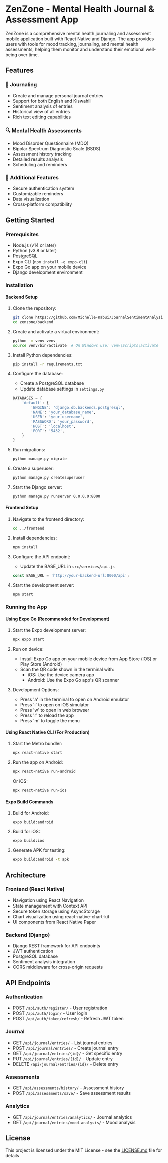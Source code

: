 # ZenZone - Mental Health Journal & Assessment App

ZenZone is a comprehensive mental health journaling and assessment mobile application built with React Native and Django. The app provides users with tools for mood tracking, journaling, and mental health assessments, helping them monitor and understand their emotional well-being over time.

## Features

### 📝 Journaling
- Create and manage personal journal entries
- Support for both English and Kiswahili
- Sentiment analysis of entries
- Historical view of all entries
- Rich text editing capabilities


### 🔍 Mental Health Assessments
- Mood Disorder Questionnaire (MDQ)
- Bipolar Spectrum Diagnostic Scale (BSDS)
- Assessment history tracking
- Detailed results analysis
- Scheduling and reminders

### 📱 Additional Features
- Secure authentication system
- Customizable reminders
- Data visualization
- Cross-platform compatibility

## Getting Started

### Prerequisites

- Node.js (v14 or later)
- Python (v3.8 or later)
- PostgreSQL
- Expo CLI (`npm install -g expo-cli`)
- Expo Go app on your mobile device
- Django development environment

### Installation

#### Backend Setup

1. Clone the repository:
   ```bash
   git clone https://github.com/Michelle-Kabui/JournalSentimentAnalysisApp.git
   cd zenzone/backend
   ```

2. Create and activate a virtual environment:
   ```bash
   python -m venv venv
   source venv/bin/activate  # On Windows use: venv\Scripts\activate
   ```

3. Install Python dependencies:
   ```bash
   pip install -r requirements.txt
   ```

4. Configure the database:
   - Create a PostgreSQL database
   - Update database settings in `settings.py`
   ```python
   DATABASES = {
       'default': {
           'ENGINE': 'django.db.backends.postgresql',
           'NAME': 'your_database_name',
           'USER': 'your_username',
           'PASSWORD': 'your_password',
           'HOST': 'localhost',
           'PORT': '5432',
       }
   }
   ```

5. Run migrations:
   ```bash
   python manage.py migrate
   ```

6. Create a superuser:
   ```bash
   python manage.py createsuperuser
   ```

7. Start the Django server:
   ```bash
   python manage.py runserver 0.0.0.0:8000
   ```

#### Frontend Setup

1. Navigate to the frontend directory:
   ```bash
   cd ../frontend
   ```

2. Install dependencies:
   ```bash
   npm install
   ```

3. Configure the API endpoint:
   - Update the BASE_URL in `src/services/api.js`
   ```javascript
   const BASE_URL = 'http://your-backend-url:8000/api';
   ```

4. Start the development server:
   ```bash
   npm start
   ```

### Running the App

#### Using Expo Go (Recommended for Development)

1. Start the Expo development server:
   ```bash
   npx expo start
   ```

2. Run on device:
   - Install Expo Go app on your mobile device from App Store (iOS) or Play Store (Android)
   - Scan the QR code shown in the terminal with:
     - iOS: Use the device camera app
     - Android: Use the Expo Go app's QR scanner

3. Development Options:
   - Press 'a' in the terminal to open on Android emulator
   - Press 'i' to open on iOS simulator
   - Press 'w' to open in web browser
   - Press 'r' to reload the app
   - Press 'm' to toggle the menu
   
#### Using React Native CLI (For Production)

1. Start the Metro bundler:
   ```bash
   npx react-native start
   ```

2. Run the app on Android:
   ```bash
   npx react-native run-android
   ```

   Or iOS:
   ```bash
   npx react-native run-ios
   ```

#### Expo Build Commands

1. Build for Android:
   ```bash
   expo build:android
   ```

2. Build for iOS:
   ```bash
   expo build:ios
   ```

3. Generate APK for testing:
   ```bash
   expo build:android -t apk
   ```

## Architecture

### Frontend (React Native)
- Navigation using React Navigation
- State management with Context API
- Secure token storage using AsyncStorage
- Chart visualization using react-native-chart-kit
- UI components from React Native Paper

### Backend (Django)
- Django REST framework for API endpoints
- JWT authentication
- PostgreSQL database
- Sentiment analysis integration
- CORS middleware for cross-origin requests

## API Endpoints

### Authentication
- POST `/api/auth/register/` - User registration
- POST `/api/auth/login/` - User login
- POST `/api/auth/token/refresh/` - Refresh JWT token

### Journal
- GET `/api/journal/entries/` - List journal entries
- POST `/api/journal/entries/` - Create journal entry
- GET `/api/journal/entries/{id}/` - Get specific entry
- PUT `/api/journal/entries/{id}/` - Update entry
- DELETE `/api/journal/entries/{id}/` - Delete entry

### Assessments
- GET `/api/assessments/history/` - Assessment history
- POST `/api/assessments/save/` - Save assessment results

### Analytics
- GET `/api/journal/entries/analytics/` - Journal analytics
- GET `/api/journal/entries/mood-analysis/` - Mood analysis


## License

This project is licensed under the MIT License - see the [LICENSE.md](LICENSE.md) file for details


